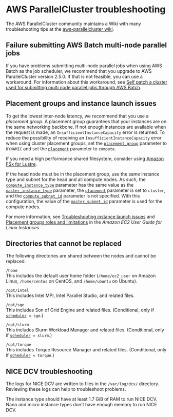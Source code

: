 # AWS ParallelCluster troubleshooting<a name="troubleshooting"></a>

The AWS ParallelCluster community maintains a Wiki with many troubleshooting tips at the [aws\-parallelcluster wiki](https://github.com/aws/aws-parallelcluster/wiki/)\.

## Failure submitting AWS Batch multi\-node parallel jobs<a name="troubleshooting-aws-batch-mnp"></a>

If you have problems submitting multi\-node parallel jobs when using AWS Batch as the job scheduler, we recommend that you upgrade to AWS ParallelCluster version 2\.5\.0\. If that is not feasible, you can use a workaround\. For information about this workaround, see [Self patch a cluster used for submitting multi node parallel jobs through AWS Batch](https://github.com/aws/aws-parallelcluster/wiki/Self-patch-a-Cluster-Used-for-Submitting-Multi-node-Parallel-Jobs-through-AWS-Batch)\.

## Placement groups and instance launch issues<a name="placement-groups-and-instance-launch-issues"></a>

To get the lowest inter\-node latency, we recommend that you use a *placement group*\. A placement group guarantees that your instances are on the same networking backbone\. If not enough instances are available when the request is made, an `InsufficientInstanceCapacity` error is returned\. To reduce the possibility of receiving an `InsufficientInstanceCapacity` error when using cluster placement groups, set the [`placement_group`](cluster-definition.md#placement-group) parameter to `DYNAMIC` and set the [`placement`](cluster-definition.md#placement) parameter to `compute`\.

If you need a high performance shared filesystem, consider using [Amazon FSx for Lustre](http://aws.amazon.com/fsx/lustre/)\.

If the head node must be in the placement group, use the same instance type and subnet for the head and all compute nodes\. As such, the [`compute_instance_type`](cluster-definition.md#compute-instance-type) parameter has the same value as the [`master_instance_type`](cluster-definition.md#master-instance-type) parameter, the [`placement`](cluster-definition.md#placement) parameter is set to `cluster`, and the [`compute_subnet_id`](vpc-section.md#compute-subnet-id) parameter is not specified\. With this configuration, the value of the [`master_subnet_id`](vpc-section.md#master-subnet-id) parameter is used for the compute nodes\.

For more information, see [Troubleshooting instance launch issues](https://docs.aws.amazon.com/AWSEC2/latest/UserGuide/troubleshooting-launch.html) and [Placement groups roles and limitations](https://docs.aws.amazon.com/AWSEC2/latest/UserGuide/placement-groups.html#concepts-placement-groups) in the *Amazon EC2 User Guide for Linux Instances*

## Directories that cannot be replaced<a name="directories-cannot-be-replaced"></a>

The following directories are shared between the nodes and cannot be replaced\.

`/home`  
This includes the default user home folder \(`/home/ec2_user` on Amazon Linux, `/home/centos` on CentOS, and `/home/ubuntu` on Ubuntu\)\.

`/opt/intel`  
This includes Intel MPI, Intel Parallel Studio, and related files\.

`/opt/sge`  
This includes Son of Grid Engine and related files\. \(Conditional, only if [`scheduler`](cluster-definition.md#scheduler)` = sge`\.\)

`/opt/slurm`  
This includes Slurm Workload Manager and related files\. \(Conditional, only if [`scheduler`](cluster-definition.md#scheduler)` = slurm`\.\)

`/opt/torque`  
This includes Torque Resource Manager and related files\. \(Conditional, only if [`scheduler`](cluster-definition.md#scheduler)` = torque`\.\)

## NICE DCV troubleshooting<a name="nice-dcv-troubleshooting"></a>

The logs for NICE DCV are written to files in the `/var/log/dcv/` directory\. Reviewing these logs can help to troubleshoot problems\.

The instance type should have at least 1\.7 GiB of RAM to run NICE DCV\. Nano and micro instance types don't have enough memory to run NICE DCV\.